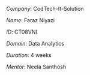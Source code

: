 *Company*: CodTech-It-Solution

*Name*: Faraz Niyazi

*ID*: CT08VNI

*Domain*: Data Analytics

*Duration*: 4 weeks

*Mentor*: Neela Santhosh
